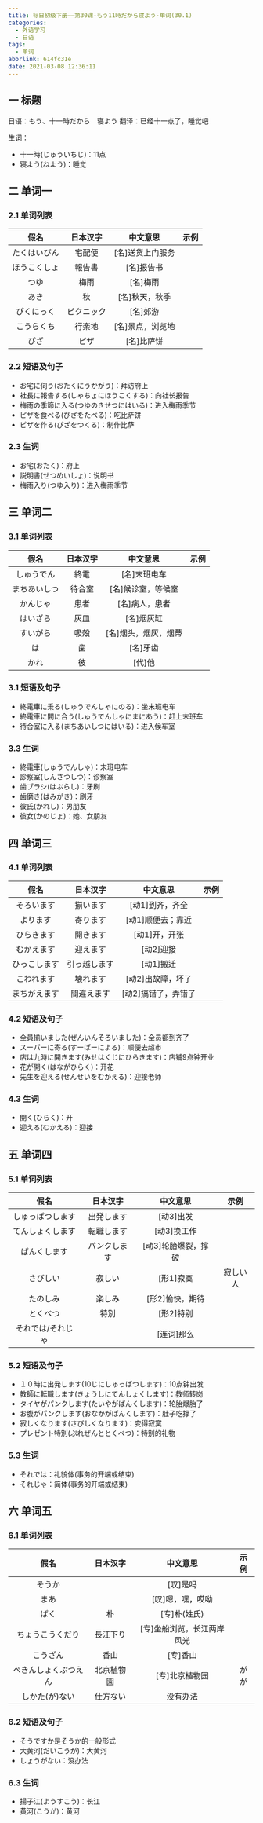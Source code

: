 ```yaml
---
title: 标日初级下册——第30课-もう11時だから寝よう-单词(30.1)
categories:
  - 外语学习
  - 日语
tags:
  - 单词
abbrlink: 614fc31e
date: 2021-03-08 12:36:11
---
```

## 一 标题

日语：もう、十一時だから　寝よう
翻译：已经十一点了，睡觉吧

<!--more-->

生词：

* 十一時(じゅういちじ)：11点
* 寝よう(ねよう)：睡觉

## 二 单词一

### 2.1 单词列表

|   **假名**   | **日本汉字** |   **中文意思**   | **示例** |
| :----------: | :----------: | :--------------: | :------: |
| たくはいびん |    宅配便    | [名]送货上门服务 |          |
| ほうこくしょ |    報告書    |    [名]报告书    |          |
|     つゆ     |     梅雨     |     [名]梅雨     |          |
|     あき     |      秋      |  [名]秋天，秋季  |          |
|  ぴくにっく  |  ピクニック  |     [名]郊游     |          |
|  こうらくち  |    行楽地    | [名]景点，浏览地 |          |
|     ぴざ     |     ピザ     |    [名]比萨饼    |          |

### 2.2 短语及句子

* お宅に伺う(おたくにうかがう)：拜访府上
* 社長に報告する(しゃちょにほうこくする)：向社长报告
* 梅雨の季節に入る(つゆのきせつにはいる)：进入梅雨季节
* ピザを食べる(ぴざをたべる)：吃比萨饼
* ピザを作る(ぴざをつくる)：制作比萨

### 2.3 生词

* お宅(おたく)：府上
* 説明書(せつめいしょ)：说明书
* 梅雨入り(つゆ入り)：进入梅雨季节

## 三 单词二

### 3.1 单词列表

|   **假名**   | **日本汉字** |     **中文意思**     | **示例** |
| :----------: | :----------: | :------------------: | :------: |
|  しゅうでん  |     終電     |     [名]末班电车     |          |
| まちあいしつ |    待合室    |  [名]候诊室，等候室  |          |
|   かんじゃ   |     患者     |    [名]病人，患者    |          |
|   はいざら   |     灰皿     |      [名]烟灰缸      |          |
|   すいがら   |     吸殻     | [名]烟头，烟灰，烟蒂 |          |
|      は      |      歯      |       [名]牙齿       |          |
|     かれ     |      彼      |        [代]他        |          |

### 3.1 短语及句子

* 終電車に乗る(しゅうでんしゃにのる)：坐末班电车
* 終電車に間に合う(しゅうでんしゃにまにあう)：赶上末班车
* 待合室に入る(まちあいしつにはいる)：进入候车室

### 3.3 生词

* 終電車(しゅうでんしゃ)：末班电车
* 診察室(しんさつしつ)：诊察室
* 歯ブラシ(はぶらし)：牙刷
* 歯磨き(はみがき)：刷牙
* 彼氏(かれし)：男朋友
* 彼女(かのじょ)：她、女朋友

## 四 单词三

### 4.1 单词列表

|   **假名**   | **日本汉字** |    **中文意思**     | **示例** |
| :----------: | :----------: | :-----------------: | :------: |
|  そろいます  |   揃います   |   [动1]到齐，齐全   |          |
|   よります   |   寄ります   |  [动1]顺便去；靠近  |          |
|  ひらきます  |   開きます   |    [动1]开，开张    |          |
|  むかえます  |   迎えます   |      [动2]迎接      |          |
| ひっこします | 引っ越します |      [动1]搬迁      |          |
|  こわれます  |   壊れます   |  [动2]出故障，坏了  |          |
| まちがえます |  間違えます  | [动2]搞错了，弄错了 |          |

### 4.2 短语及句子

* 全員揃いました(ぜんいんそろいました)：全员都到齐了
* スーパーに寄る(すーぱーによる)：顺便去超市
* 店は九時に開きます(みせはくじにひらきます)：店铺9点钟开业
* 花が開く(はながひらく)：开花
* 先生を迎える(せんせいをむかえる)：迎接老师

### 4.3 生词

* 開く(ひらく)：开
* 迎える(むかえる)：迎接

## 五 单词四

### 5.1 单词列表

|     **假名**      | **日本汉字** |    **中文意思**     | **示例** |
| :---------------: | :----------: | :-----------------: | :------: |
| しゅっぱつします  |  出発します  |      [动3]出发      |          |
| てんしょくします  |  転職します  |     [动3]换工作     |          |
|   ぱんくします    | パンクします | [动3]轮胎爆裂，撑破 |          |
|     さびしい      |    寂しい    |      [形1]寂寞      | 寂しい人 |
|     たのしみ      |    楽しみ    |   [形2]愉快，期待   |          |
|     とくべつ      |     特別     |      [形2]特别      |          |
| それでは/それじゃ |              |     [连词]那么      |          |

### 5.2 短语及句子

* １０時に出発します(10じにしゅっぱつします)：10点钟出发
* 教師に転職します(きょうしにてんしょくします)：教师转岗
* タイヤがパンクします(たいやがぱんくします)：轮胎爆胎了
* お腹がパンクします(おなかがぱんくします)：肚子吃撑了
* 寂しくなります(さびしくなります)：变得寂寞
* プレゼント特別(ぷれぜんととくべつ)：特别的礼物

### 5.3 生词

* それでは：礼貌体(事务的开端或结束)
* それじゃ：简体(事务的开端或结束)

## 六 单词五

### 6.1 单词列表

|       **假名**       | **日本汉字** |        **中文意思**        | **示例** |
| :------------------: | :----------: | :------------------------: | :------: |
|        そうか        |              |          [叹]是吗          |          |
|         まあ         |              |      [叹]嗯，嘿，哎呦      |          |
|         ぱく         |      朴      |        [专]朴(姓氏)        |          |
|   ちょうこうくだり   |   長江下り   | [专]坐船浏览，长江两岸风光 |          |
|       こうざん       |     香山     |          [专]香山          |          |
| ぺきんしょくぶつえん |  北京植物園  |       [专]北京植物园       |   がが   |
|    しかた(が)ない    |   仕方ない   |          没有办法          |          |

### 6.2 短语及句子

* そうですか是そうか的一般形式
* 大黄河(だいこうが)：大黄河
* しょうがない：没办法

### 6.3 生词

* 揚子江(ようすこう)：长江
* 黄河(こうが)：黄河